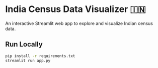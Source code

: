 # India Census Data Visualizer 🇮🇳

An interactive Streamlit web app to explore and visualize Indian census data.

## Run Locally

```bash
pip install -r requirements.txt
streamlit run app.py
